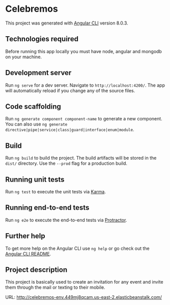 # Celebremos

This project was generated with [Angular CLI](https://github.com/angular/angular-cli) version 8.0.3.

## Technologies required

Before running this app locally you must have node, angular and mongodb on your machine.

## Development server

Run `ng serve` for a dev server. Navigate to `http://localhost:4200/`. The app will automatically reload if you change any of the source files.

## Code scaffolding

Run `ng generate component component-name` to generate a new component. You can also use `ng generate directive|pipe|service|class|guard|interface|enum|module`.

## Build

Run `ng build` to build the project. The build artifacts will be stored in the `dist/` directory. Use the `--prod` flag for a production build.

## Running unit tests

Run `ng test` to execute the unit tests via [Karma](https://karma-runner.github.io).

## Running end-to-end tests

Run `ng e2e` to execute the end-to-end tests via [Protractor](http://www.protractortest.org/).

## Further help

To get more help on the Angular CLI use `ng help` or go check out the [Angular CLI README](https://github.com/angular/angular-cli/blob/master/README.md).

## Project description

This project is basically used to create an invitation for any event and invite them through the mail or texting to their mobile.

URL: http://celebremos-env.449mj8qcam.us-east-2.elasticbeanstalk.com/
